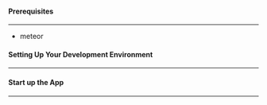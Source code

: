 #### Prerequisites
-----

  - meteor



#### Setting Up Your Development Environment
----



#### Start up the App
----
